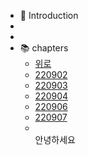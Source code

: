 - 📔 Introduction
-
-
- 📚 chapters
  - [위로](/)
  - [220902](section3/220902.md)
  - [220903](section3/220903.md)
  - [220904](section3/220904.md)
  - [220906](section3/220906.md)
  - [220907](section3/220907.md)
  - [](section3/220901.md)
\
안녕하세요
